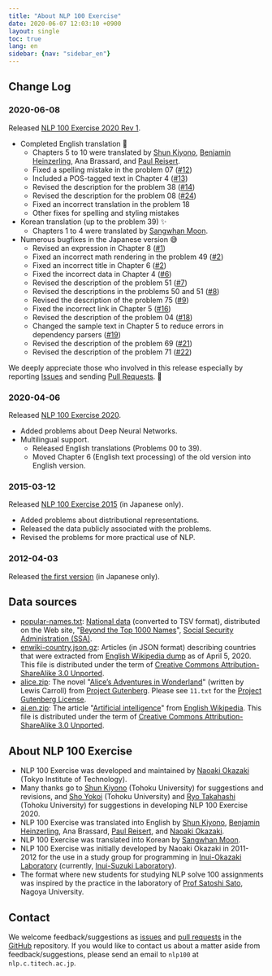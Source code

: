```yaml
---
title: "About NLP 100 Exercise"
date: 2020-06-07 12:03:10 +0900
layout: single
toc: true
lang: en
sidebar: {nav: "sidebar_en"}
---
```


## Change Log

### 2020-06-08
Released [NLP 100 Exercise 2020 Rev 1](http://nlp100.github.io/).

+ Completed English translation :tada:
  + Chapters 5 to 10 were translated by [Shun Kiyono](https://butsugiri.github.io/), [Benjamin Heinzerling](https://bheinzerling.github.io/), Ana Brassard, and [Paul Reisert](http://www.cl.ecei.tohoku.ac.jp/~preisert/).
  + Fixed a spelling mistake in the problem 07 ([#12](https://github.com/nlp100/nlp100.github.io/pull/12))
  + Included a POS-tagged text in Chapter 4 ([#13](https://github.com/nlp100/nlp100.github.io/issues/13))
  + Revised the description for the problem 38 ([#14](https://github.com/nlp100/nlp100.github.io/issues/14))
  + Revised the description for the problem 08 ([#24](https://github.com/nlp100/nlp100.github.io/pull/24))
  + Fixed an incorrect translation in the problem 18
  + Other fixes for spelling and styling mistakes
+ Korean translation (up to the problem 39) :sparkles:
  + Chapters 1 to 4 were translated by [Sangwhan Moon](https://sangwhan.com/).
+ Numerous bugfixes in the Japanese version :sweat_smile:
  + Revised an expression in Chapter 8  ([#1](https://github.com/nlp100/nlp100.github.io/pull/1))
  + Fixed an incorrect math rendering in the problem 49 ([#2](https://github.com/nlp100/nlp100.github.io/pull/2))
  + Fixed an incorrect title in Chapter 6 ([#2](https://github.com/nlp100/nlp100.github.io/pull/2))
  + Fixed the incorrect data in Chapter 4 ([#6](https://github.com/nlp100/nlp100.github.io/issues/6))
  + Revised the description of the problem 51 ([#7](https://github.com/nlp100/nlp100.github.io/issues/7))
  + Revised the descriptions in the problems 50 and 51 ([#8](https://github.com/nlp100/nlp100.github.io/pull/8))
  + Revised the description of the problem 75 ([#9](https://github.com/nlp100/nlp100.github.io/pull/9))
  + Fixed the incorrect link in Chapter 5 ([#16](https://github.com/nlp100/nlp100.github.io/pull/16))
  + Revised the description of the problem 04 ([#18](https://github.com/nlp100/nlp100.github.io/pull/18))
  + Changed the sample text in Chapter 5 to reduce errors in dependency parsers ([#19](https://github.com/nlp100/nlp100.github.io/issues/19))
  + Revised the description of the problem 69 ([#21](https://github.com/nlp100/nlp100.github.io/issues/21))
  + Revised the description of the problem 71 ([#22](https://github.com/nlp100/nlp100.github.io/issues/22))

We deeply appreciate those who involved in this release especially by reporting [Issues](https://github.com/nlp100/nlp100.github.io/issues) and sending [Pull Requests](https://github.com/nlp100/nlp100.github.io/pulls). :pray:

### 2020-04-06
Released [NLP 100 Exercise 2020](http://nlp100.github.io/).

+ Added problems about Deep Neural Networks.
+ Multilingual support.
  + Released English translations (Problems 00 to 39).
  + Moved Chapter 6 (English text processing) of the old version into English version.

### 2015-03-12
Released [NLP 100 Exercise 2015](http://www.cl.ecei.tohoku.ac.jp/nlp100/) (in Japanese only).

+ Added problems about distributional representations.
+ Released the data publicly associated with the problems.
+ Revised the problems for more practical use of NLP.

### 2012-04-03
Released [the first version](http://www.cl.ecei.tohoku.ac.jp/index.php?NLP%20100%20Drill%20Exercises) (in Japanese only).

## Data sources

+ [popular-names.txt](/data/popular-names.txt): [National data](https://www.ssa.gov/oact/babynames/names.zip) (converted to TSV format), distributed on the Web site, "[Beyond the Top 1000 Names](https://www.ssa.gov/oact/babynames/limits.html)", [Social Security Administration (SSA)](http://www.ssa.gov/).
+ [enwiki-country.json.gz](/data/enwiki-country.json.gz): Articles (in JSON format) describing countries that were extracted from [English Wikipedia dump](http://dumps.wikimedia.org/enwiki/latest/enwiki-latest-pages-articles.xml.bz2) as of April 5, 2020. This file is distributed under the term of [Creative Commons Attribution-ShareAlike 3.0 Unported](http://creativecommons.org/licenses/by-sa/3.0/legalcode).
+ [alice.zip](/data/alice.zip): The novel "[Alice’s Adventures in Wonderland](https://www.gutenberg.org/files/11/11-h/11-h.htm)" (written by Lewis Carroll) from [Project Gutenberg](https://www.gutenberg.org/). Please see `11.txt` for the [Project Gutenberg License](https://www.gutenberg.org/wiki/Gutenberg:The_Project_Gutenberg_License).
+ [ai.en.zip](/data/ai.en.zip): The article "[Artificial intelligence](https://en.wikipedia.org/wiki/Artificial_intelligence)" from [English Wikipedia](https://en.wikipedia.org/). This file is distributed under the term of [Creative Commons Attribution-ShareAlike 3.0 Unported](http://creativecommons.org/licenses/by-sa/3.0/legalcode).

## About NLP 100 Exercise

+ NLP 100 Exercise was developed and maintained by [Naoaki Okazaki](https://www.nlp.c.titech.ac.jp/) (Tokyo Institute of Technology).
+ Many thanks go to [Shun Kiyono](https://butsugiri.github.io/) (Tohoku University) for suggestions and revisions, and [Sho Yokoi](http://www.cl.ecei.tohoku.ac.jp/~yokoi/) (Tohoku University) and [Ryo Takahashi](https://reiyw.com/) (Tohoku University) for suggestions in developing NLP 100 Exercise 2020.
+ NLP 100 Exercise was translated into English by [Shun Kiyono](https://butsugiri.github.io/), [Benjamin Heinzerling](https://bheinzerling.github.io/), Ana Brassard, [Paul Reisert](http://www.cl.ecei.tohoku.ac.jp/~preisert/), and [Naoaki Okazaki](https://www.nlp.c.titech.ac.jp/).
+ NLP 100 Exercise was translated into Korean by [Sangwhan Moon](https://sangwhan.com/).
+ NLP 100 Exercise was initially developed by Naoaki Okazaki in 2011-2012 for the use in a study group for programming in [Inui-Okazaki Laboratory](http://www.cl.ecei.tohoku.ac.jp/) (currently, [Inui-Suzuki Laboratory](https://www.nlp.ecei.tohoku.ac.jp/)).
+ The format where new students for studying NLP solve 100 assignments was inspired by the practice in the laboratory of [Prof Satoshi Sato](https://sites.google.com/site/sslabnagoya/), Nagoya University.

## Contact

We welcome feedback/suggestions as [issues](https://github.com/nlp100/nlp100.github.io/issues) and [pull requests](https://github.com/nlp100/nlp100.github.io/pulls) in the [GitHub](https://github.com/nlp100/nlp100.github.io) repository.
If you would like to contact us about a matter aside from feedback/suggestions, please send an email to `nlp100` at `nlp.c.titech.ac.jp`.
